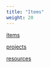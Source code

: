 ```yaml
---
title: "Items"
weight: 20
---
```


[items](/tags/items)

[projects](/tags/projects)

[resources](/tags/resources)
